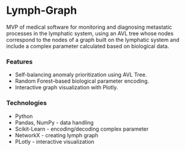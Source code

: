 # Lymph-Graph
MVP of medical software for monitoring and diagnosing metastatic processes in the lymphatic system,
using an AVL tree whose nodes correspond to the nodes of a graph built on the lymphatic system 
and include a complex parameter calculated based on biological data.

### Features
- Self-balancing anomaly prioritization using AVL Tree.
- Random Forest–based biological parameter encoding.
- Interactive graph visualization with Plotly.

### Technologies
- Python
- Pandas, NumPy - data handling
- Scikit-Learn - encoding/decoding complex parameter
- NetworkX - creating lymph graph
- PLotly - interactive visualization
